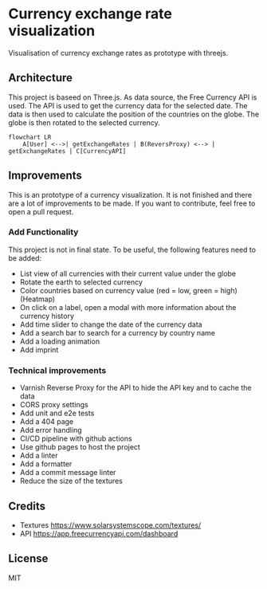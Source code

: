 # Currency exchange rate visualization

Visualisation of currency exchange rates as prototype with threejs.

## Architecture

This project is baseed on Three.js. As data source, the Free Currency API is used. The API is used to get the currency data for the selected date. The data is then used to calculate the position of the countries on the globe. The globe is then rotated to the selected currency.

```mermaid
flowchart LR
    A[User] <-->| getExchangeRates | B(ReversProxy) <--> | getExchangeRates | C[CurrencyAPI]
```

## Improvements

This is an prototype of a currency visualization. It is not finished and there are a lot of improvements to be made. If you want to contribute, feel free to open a pull request.

### Add Functionality

This project is not in final state.
To be useful, the following features need to be added:

* List view of all currencies with their current value under the globe
* Rotate the earth to selected currency
* Color countries based on currency value (red = low, green = high) (Heatmap)
* On click on a label, open a modal with more information about the currency history
* Add time slider to change the date of the currency data
* Add a search bar to search for a currency by country name
* Add a loading animation
* Add imprint

### Technical improvements

* Varnish Reverse Proxy for the API to hide the API key and to cache the data
* CORS proxy settings
* Add unit and e2e tests
* Add a 404 page
* Add error handling
* CI/CD pipeline with github actions
* Use github pages to host the project
* Add a linter
* Add a formatter
* Add a commit message linter
* Reduce the size of the textures

## Credits

* Textures <https://www.solarsystemscope.com/textures/>
* API <https://app.freecurrencyapi.com/dashboard>

## License

MIT
